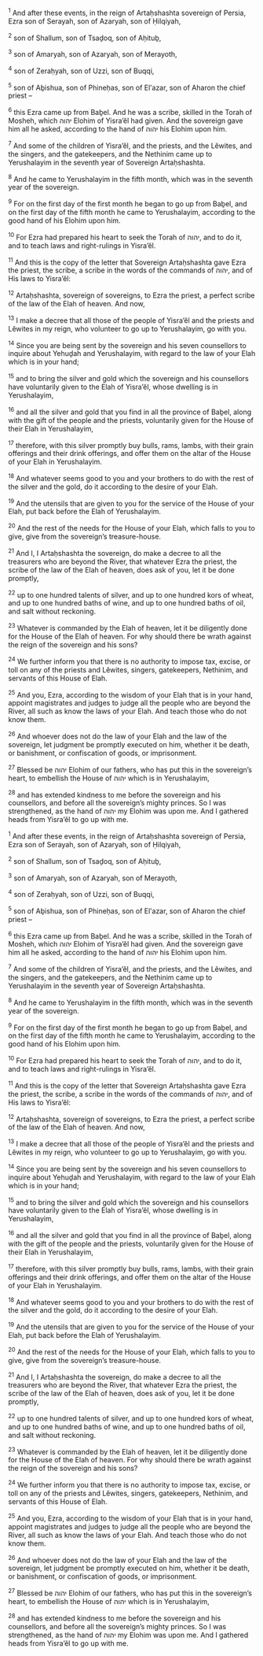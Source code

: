 <sup>1</sup> And after these events, in the reign of Artaḥshashta sovereign of Persia, Ezra son of Serayah, son of Azaryah, son of Ḥilqiyah,

<sup>2</sup> son of Shallum, son of Tsaḏoq, son of Aḥituḇ,

<sup>3</sup> son of Amaryah, son of Azaryah, son of Merayoth,

<sup>4</sup> son of Zeraḥyah, son of Uzzi, son of Buqqi,

<sup>5</sup> son of Aḇishua, son of Phineḥas, son of El‛azar, son of Aharon the chief priest –

<sup>6</sup> this Ezra came up from Baḇel. And he was a scribe, skilled in the Torah of Mosheh, which יהוה Elohim of Yisra’ĕl had given. And the sovereign gave him all he asked, according to the hand of יהוה his Elohim upon him.

<sup>7</sup> And some of the children of Yisra’ĕl, and the priests, and the Lĕwites, and the singers, and the gatekeepers, and the Nethinim came up to Yerushalayim in the seventh year of Sovereign Artaḥshashta.

<sup>8</sup> And he came to Yerushalayim in the fifth month, which was in the seventh year of the sovereign.

<sup>9</sup> For on the first day of the first month he began to go up from Baḇel, and on the first day of the fifth month he came to Yerushalayim, according to the good hand of his Elohim upon him.

<sup>10</sup> For Ezra had prepared his heart to seek the Torah of יהוה, and to do it, and to teach laws and right-rulings in Yisra’ĕl.

<sup>11</sup> And this is the copy of the letter that Sovereign Artaḥshashta gave Ezra the priest, the scribe, a scribe in the words of the commands of יהוה, and of His laws to Yisra’ĕl:

<sup>12</sup> Artaḥshashta, sovereign of sovereigns, to Ezra the priest, a perfect scribe of the law of the Elah of heaven. And now,

<sup>13</sup> I make a decree that all those of the people of Yisra’ĕl and the priests and Lĕwites in my reign, who volunteer to go up to Yerushalayim, go with you.

<sup>14</sup> Since you are being sent by the sovereign and his seven counsellors to inquire about Yehuḏah and Yerushalayim, with regard to the law of your Elah which is in your hand;

<sup>15</sup> and to bring the silver and gold which the sovereign and his counsellors have voluntarily given to the Elah of Yisra’ĕl, whose dwelling is in Yerushalayim,

<sup>16</sup> and all the silver and gold that you find in all the province of Baḇel, along with the gift of the people and the priests, voluntarily given for the House of their Elah in Yerushalayim,

<sup>17</sup> therefore, with this silver promptly buy bulls, rams, lambs, with their grain offerings and their drink offerings, and offer them on the altar of the House of your Elah in Yerushalayim.

<sup>18</sup> And whatever seems good to you and your brothers to do with the rest of the silver and the gold, do it according to the desire of your Elah.

<sup>19</sup> And the utensils that are given to you for the service of the House of your Elah, put back before the Elah of Yerushalayim.

<sup>20</sup> And the rest of the needs for the House of your Elah, which falls to you to give, give from the sovereign’s treasure-house.

<sup>21</sup> And I, I Artaḥshashta the sovereign, do make a decree to all the treasurers who are beyond the River, that whatever Ezra the priest, the scribe of the law of the Elah of heaven, does ask of you, let it be done promptly,

<sup>22</sup> up to one hundred talents of silver, and up to one hundred kors of wheat, and up to one hundred baths of wine, and up to one hundred baths of oil, and salt without reckoning.

<sup>23</sup> Whatever is commanded by the Elah of heaven, let it be diligently done for the House of the Elah of heaven. For why should there be wrath against the reign of the sovereign and his sons?

<sup>24</sup> We further inform you that there is no authority to impose tax, excise, or toll on any of the priests and Lĕwites, singers, gatekeepers, Nethinim, and servants of this House of Elah.

<sup>25</sup> And you, Ezra, according to the wisdom of your Elah that is in your hand, appoint magistrates and judges to judge all the people who are beyond the River, all such as know the laws of your Elah. And teach those who do not know them.

<sup>26</sup> And whoever does not do the law of your Elah and the law of the sovereign, let judgment be promptly executed on him, whether it be death, or banishment, or confiscation of goods, or imprisonment.

<sup>27</sup> Blessed be יהוה Elohim of our fathers, who has put this in the sovereign’s heart, to embellish the House of יהוה which is in Yerushalayim,

<sup>28</sup> and has extended kindness to me before the sovereign and his counsellors, and before all the sovereign’s mighty princes. So I was strengthened, as the hand of יהוה my Elohim was upon me. And I gathered heads from Yisra’ĕl to go up with me.

<sup>1</sup> And after these events, in the reign of Artaḥshashta sovereign of Persia, Ezra son of Serayah, son of Azaryah, son of Ḥilqiyah,

<sup>2</sup> son of Shallum, son of Tsaḏoq, son of Aḥituḇ,

<sup>3</sup> son of Amaryah, son of Azaryah, son of Merayoth,

<sup>4</sup> son of Zeraḥyah, son of Uzzi, son of Buqqi,

<sup>5</sup> son of Aḇishua, son of Phineḥas, son of El‛azar, son of Aharon the chief priest –

<sup>6</sup> this Ezra came up from Baḇel. And he was a scribe, skilled in the Torah of Mosheh, which יהוה Elohim of Yisra’ĕl had given. And the sovereign gave him all he asked, according to the hand of יהוה his Elohim upon him.

<sup>7</sup> And some of the children of Yisra’ĕl, and the priests, and the Lĕwites, and the singers, and the gatekeepers, and the Nethinim came up to Yerushalayim in the seventh year of Sovereign Artaḥshashta.

<sup>8</sup> And he came to Yerushalayim in the fifth month, which was in the seventh year of the sovereign.

<sup>9</sup> For on the first day of the first month he began to go up from Baḇel, and on the first day of the fifth month he came to Yerushalayim, according to the good hand of his Elohim upon him.

<sup>10</sup> For Ezra had prepared his heart to seek the Torah of יהוה, and to do it, and to teach laws and right-rulings in Yisra’ĕl.

<sup>11</sup> And this is the copy of the letter that Sovereign Artaḥshashta gave Ezra the priest, the scribe, a scribe in the words of the commands of יהוה, and of His laws to Yisra’ĕl:

<sup>12</sup> Artaḥshashta, sovereign of sovereigns, to Ezra the priest, a perfect scribe of the law of the Elah of heaven. And now,

<sup>13</sup> I make a decree that all those of the people of Yisra’ĕl and the priests and Lĕwites in my reign, who volunteer to go up to Yerushalayim, go with you.

<sup>14</sup> Since you are being sent by the sovereign and his seven counsellors to inquire about Yehuḏah and Yerushalayim, with regard to the law of your Elah which is in your hand;

<sup>15</sup> and to bring the silver and gold which the sovereign and his counsellors have voluntarily given to the Elah of Yisra’ĕl, whose dwelling is in Yerushalayim,

<sup>16</sup> and all the silver and gold that you find in all the province of Baḇel, along with the gift of the people and the priests, voluntarily given for the House of their Elah in Yerushalayim,

<sup>17</sup> therefore, with this silver promptly buy bulls, rams, lambs, with their grain offerings and their drink offerings, and offer them on the altar of the House of your Elah in Yerushalayim.

<sup>18</sup> And whatever seems good to you and your brothers to do with the rest of the silver and the gold, do it according to the desire of your Elah.

<sup>19</sup> And the utensils that are given to you for the service of the House of your Elah, put back before the Elah of Yerushalayim.

<sup>20</sup> And the rest of the needs for the House of your Elah, which falls to you to give, give from the sovereign’s treasure-house.

<sup>21</sup> And I, I Artaḥshashta the sovereign, do make a decree to all the treasurers who are beyond the River, that whatever Ezra the priest, the scribe of the law of the Elah of heaven, does ask of you, let it be done promptly,

<sup>22</sup> up to one hundred talents of silver, and up to one hundred kors of wheat, and up to one hundred baths of wine, and up to one hundred baths of oil, and salt without reckoning.

<sup>23</sup> Whatever is commanded by the Elah of heaven, let it be diligently done for the House of the Elah of heaven. For why should there be wrath against the reign of the sovereign and his sons?

<sup>24</sup> We further inform you that there is no authority to impose tax, excise, or toll on any of the priests and Lĕwites, singers, gatekeepers, Nethinim, and servants of this House of Elah.

<sup>25</sup> And you, Ezra, according to the wisdom of your Elah that is in your hand, appoint magistrates and judges to judge all the people who are beyond the River, all such as know the laws of your Elah. And teach those who do not know them.

<sup>26</sup> And whoever does not do the law of your Elah and the law of the sovereign, let judgment be promptly executed on him, whether it be death, or banishment, or confiscation of goods, or imprisonment.

<sup>27</sup> Blessed be יהוה Elohim of our fathers, who has put this in the sovereign’s heart, to embellish the House of יהוה which is in Yerushalayim,

<sup>28</sup> and has extended kindness to me before the sovereign and his counsellors, and before all the sovereign’s mighty princes. So I was strengthened, as the hand of יהוה my Elohim was upon me. And I gathered heads from Yisra’ĕl to go up with me.

